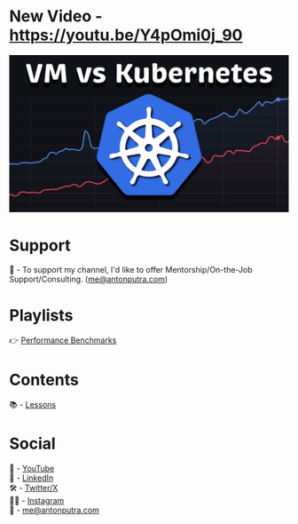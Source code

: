 # New Video - https://youtu.be/Y4pOmi0j_90

[<img src="assets/237.png?raw=true">](https://youtu.be/Y4pOmi0j_90)

# Support

🔴 - To support my channel, I'd like to offer Mentorship/On-the-Job Support/Consulting. (me@antonputra.com)

# Playlists

👉 [Performance Benchmarks](https://youtube.com/playlist?list=PLiMWaCMwGJXmcDLvMQeORJ-j_jayKaLVn&si=p-UOaVM_6_SFx52H)

# Contents

📚 - [Lessons](docs/contents.md)

# Social

🎥 - [YouTube](https://www.youtube.com/c/AntonPutra)  
💼 - [LinkedIn](https://www.linkedin.com/in/anton-putra)  
🛠️ - [Twitter/X](https://x.com/antonvputra)  
🙋‍♂️ - [Instagram](https://www.instagram.com/aputrabay)  
📨 - me@antonputra.com
